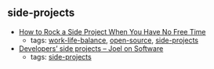 side-projects
---
* [How to Rock a Side Project When You Have No Free Time](http://www.stackoverflow.blog/code-for-a-living/how-to-rock-a-side-project-when-you-have-no-free-time)
    * tags: [work-life-balance](../tags/work-life-balance.md), [open-source](../tags/open-source.md), [side-projects](../tags/side-projects.md)
* [Developers’ side projects – Joel on Software](https://www.joelonsoftware.com/2016/12/09/developers-side-projects/)
    * tags: [side-projects](../tags/side-projects.md)
